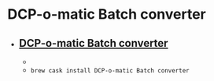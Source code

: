 # DCP-o-matic Batch converter
- [DCP-o-matic Batch converter](https://dcpomatic.com/)
  - 
  - 
  - `brew cask install DCP-o-matic Batch converter`
